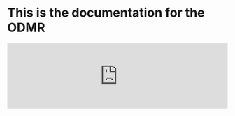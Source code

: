 # This is the documentation for the ODMR


<iframe width="100%" style={{"aspect-ratio": "16 / 9"}} src="https://openuc2.github.io/kicad/ibom-odmr.html" title="iBOM" frameborder="0" allow="accelerometer; autoplay; clipboard-write; encrypted-media; gyroscope; picture-in-picture; web-share" referrerpolicy="strict-origin-when-cross-origin" allowfullscreen></iframe>
